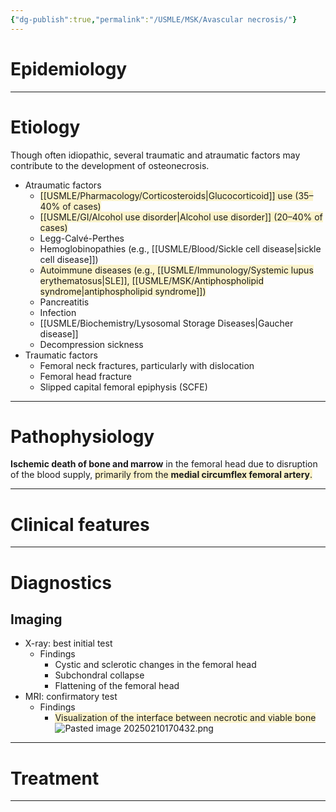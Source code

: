 ```yaml
---
{"dg-publish":true,"permalink":"/USMLE/MSK/Avascular necrosis/"}
---
```


# Epidemiology


---
# Etiology
Though often idiopathic, several traumatic and atraumatic factors may contribute to the development of osteonecrosis.
- Atraumatic factors
	- <span style="background:rgba(240, 200, 0, 0.2)">[[USMLE/Pharmacology/Corticosteroids\|Glucocorticoid]] use (35–40% of cases)</span>
	- <span style="background:rgba(240, 200, 0, 0.2)">[[USMLE/GI/Alcohol use disorder\|Alcohol use disorder]] (20–40% of cases)</span>
	- Legg-Calvé-Perthes
	- Hemoglobinopathies (e.g., [[USMLE/Blood/Sickle cell disease\|sickle cell disease]])
	- <span style="background:rgba(240, 200, 0, 0.2)">Autoimmune diseases (e.g., [[USMLE/Immunology/Systemic lupus erythematosus\|SLE]], [[USMLE/MSK/Antiphospholipid syndrome\|antiphospholipid syndrome]])</span>
	- Pancreatitis
	- Infection
	- [[USMLE/Biochemistry/Lysosomal Storage Diseases\|Gaucher disease]]
	- Decompression sickness
- Traumatic factors 
	- Femoral neck fractures, particularly with dislocation 
	- Femoral head fracture
	- Slipped capital femoral epiphysis (SCFE)

---
# Pathophysiology
**Ischemic death of bone and marrow** in the femoral head due to disruption of the blood supply, <span style="background:rgba(240, 200, 0, 0.2)">primarily from the **medial circumflex femoral artery**.</span>

---
# Clinical features


---
# Diagnostics
## Imaging
- X-ray: best initial test
	- Findings 
		- Cystic and sclerotic changes in the femoral head
		- Subchondral collapse
		- Flattening of the femoral head
- MRI: confirmatory test 
	- Findings 
		- <span style="background:rgba(240, 200, 0, 0.2)">Visualization of the interface between necrotic and viable bone</span>![Pasted image 20250210170432.png](/img/user/appendix/Pasted%20image%2020250210170432.png)

---
# Treatment


---
